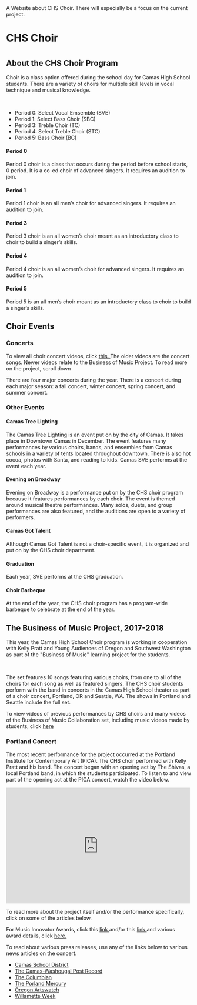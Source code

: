 <!DOCTYPEhtml>
<html>
  <commment> 
    <head> 
    <title>
    CHS Choir.
    </title>
      A Website about CHS Choir. There will especially be a focus on the current project.
    </head> 
  </comment>
  <body>
<h1>CHS Choir<h1>
  <h2>About the CHS Choir Program</h2>
    <p> Choir is a class option offered during the school day for Camas High School students. There are a variety of choirs for multiple skill levels in vocal technique and musical knowledge.</p> <br>
    <The choirs offered are:>
      <ul>
        <li> Period 0: Select Vocal Emsemble (SVE)</li>
        <li> Period 1: Select Bass Choir (SBC)</li>
        <li> Period 3: Treble Choir (TC)</li>
        <li> Period 4: Select Treble Choir (STC)</li>
        <li> Period 5: Bass Choir (BC)</li>
      </ul>  
     <h4> Period 0</h4>
      <p>Period 0 choir is a class that occurs during the period before school starts, 0 period. It is a co-ed choir of advanced singers. It requires an audition to join.</p>
    <h4> Period 1</h4>
      <p> Period 1 choir is an all men’s choir for advanced singers. It requires an audition to join.</p>
    <h4> Period 3</h4>
      <p>Period 3 choir is an all women’s choir meant as an introductory class to choir to build a singer’s skills.</p>
    <h4> Period 4</h4>
      <p>Period 4 choir is an all women’s choir for advanced singers. It requires an audition to join.</p>
    <h4> Period 5</h4>
      <p>Period 5 is an all men’s choir meant as an introductory class to choir to build a singer’s skills.</p>
  <h2>Choir Events</h2>
    <h3>Concerts</h3>
      <p>To view all choir concert videos, click <a href="https://www.youtube.com/channel/UC6Lb2xV-sxh-MuK6lnI0X3w/videos" target="_blank"> this. </a> The older videos are the concert songs. Newer videos relate to the Business of Music Project. To read more on the project, scroll down </p> 
      <p>There are four major concerts during the year. There is a concert during each major season: a fall concert, winter concert, spring concert, and summer concert.</p>
 <h3>Other Events</h3>
      <h4>Camas Tree Lighting</h4>
        <p>The Camas Tree Lighting is an event put on by the city of Camas. It takes place in Downtown Camas in December. The event features many performances by various choirs, bands, and ensembles from Camas schools in a variety of tents located throughout downtown. There is also hot cocoa, photos with Santa, and reading to kids. Camas SVE performs at the event each year.</p>
      <h4>Evening on Broadway</h4>
        <p>Evening on Broadway is a performance put on by the CHS choir program because it features performances by each choir. The event is themed around musical theatre performances. Many solos, duets, and group performances are also featured, and the auditions are open to a variety of performers.</p>
        <h4>Camas Got Talent</h4>
<p>Although Camas Got Talent is not a choir-specific event, it is organized and put on by the CHS choir department.</p>
        <h4>Graduation</h4>
          <p>Each year, SVE performs at the CHS graduation.</p>
       <h4>Choir Barbeque</h4>
         <p>At the end of the year, the CHS choir program has a program-wide barbeque to celebrate at the end of the year.</p>
 <h2>The Business of Music Project, 2017-2018</h2>
   <p>This year, the Camas High School Choir program is working in cooperation with Kelly Pratt and Young Audiences of Oregon and Southwest Washington as part of the "Business of Music" learning project for the students.</p> <br>
   <p>The set features 10 songs featuring various choirs, from one to all of the choirs for each song as well as featured singers. The CHS choir students perform with the band in concerts in the Camas High School theater as part of a choir concert, Portland, OR and Seattle, WA. The shows in Portland and Seattle include the full set.</p>
   <p>To view videos of previous performances by CHS choirs and many videos of the Business of Music Collaboration set, including music videos made by students, click <a href="https://www.youtube.com/channel/UC6Lb2xV-sxh-MuK6lnI0X3w/videos" target="_blank"> here </a> </p>
   <h3>Portland Concert</h3>
     <p>The most recent performance for the project occurred at the Portland Institute for Contemporary Art (PICA). The CHS choir performed with Kelly Pratt and his band. The concert began with an opening act by The Shivas, a local Portland band, in which the students participated. To listen to and view part of the opening act at the PICA concert, watch the video below.</p> 
      <iframe width="500" height="315" src="https://www.youtube.com/embed/uvHptmqPwdk" frameborder="0" allow="autoplay; encrypted-media" allowfullscreen></iframe>
     <p>To read more about the project itself and/or the performance specifically, click on some of the articles below.</p>
     <p> For Music Innovator Awards, click this <a href="https://www.giveanote.org/initiatives/music-education-innovator-award/"> link </a> and/or this <a href="https://www.giveanote.org/blog/2018/04/give-a-note-foundation-awards-five-music-programs-for-innovation-in-music-education/"> link </a>  and various award details, click <a href="http://www.prweb.com/releases/2018/04/prweb15423184.htm"> here. </a> </p>
     <p> To read about various press releases, use any of the links below to various news articles on the concert. </p>
      <ul>
        <li> <a href="http://www.camas.wednet.edu/news/camas-high-choir-teams-indie-rock-composer/"> Camas School District </a>
        <li> <a href="http://www.camaspostrecord.com/news/2018/apr/12/camas-high-choir-teams-up-with-indie-rock-composer/"> The Camas-Washougal Post Record </a>
        <li> <a href="http://www.columbian.com/news/2018/apr/13/camas-choir-students-get-a-lesson-in-the-music-business/"> The Columbian </a>
        <li> <a href="https://www.portlandmercury.com/music/2018/04/11/19807715/kelly-pratt-premieres-new-work-as-bright-moments-with-the-camas-high-school-choir"> The Porland Mercury </a>
        <li> <a href="http://www.orartswatch.org/third-angle-hand2mouth-bright-moments-previews-pop-goes-classical/"> Oregon Artswatch </a>
        <li> <a href="http://www.wweek.com/calendar/cal/1264657/"> Willamette Week </a>
      </ul>
      
  </body>    
</html>

